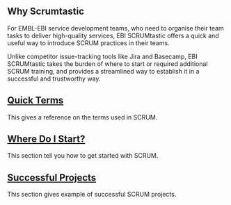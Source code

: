 
## Why Scrumtastic

For EMBL-EBI service development teams, who need to organise their team tasks to deliver high-quality services,  EBI SCRUMtastic offers a quick and useful way to introduce SCRUM practices in their teams.

Unlike competitor issue-tracking tools like Jira and Basecamp, EBI SCRUMtastic takes the burden of where to start or required additional SCRUM training, and provides a streamlined way to establish it in a successful and trustworthy way.

## [Quick Terms](scrum_glossary.md)
This gives a reference on the terms used in SCRUM.

## [Where Do I Start?](where-do-we-start.md)
This section tell you how to get started with SCRUM.

## [Successful Projects](successful-projects.md)
This section gives example of successful SCRUM projects.
